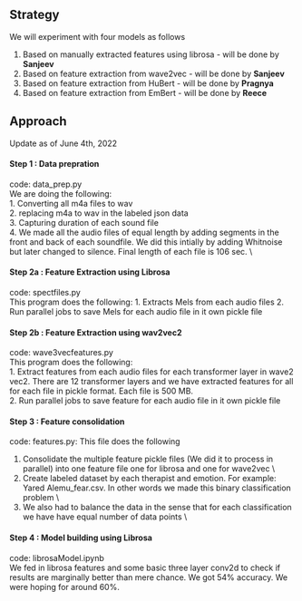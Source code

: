 ## Strategy
We will experiment with four models as follows
1. Based on manually extracted features using librosa - will be done by <b>Sanjeev</b>
2. Based on feature extraction from wave2vec - will be done by <b>Sanjeev</b>
3. Based on feature extraction from HuBert - will be done by <b>Pragnya</b>
4. Based on feature extraction from EmBert - will be done by <b>Reece</b>

## Approach

Update as of June 4th, 2022
#### Step 1 : Data prepration
code: data_prep.py \
We are doing the following: \
    1. Converting all m4a files to wav \
    2. replacing m4a to wav in the labeled json data \
    3. Capturing duration of each sound file \
    4. We made all the audio files of equal length by adding segments in the front and back of each soundfile.
    We did this intially by adding Whitnoise but later changed to silence. Final length of each file is 106 sec. \


#### Step 2a : Feature Extraction using Librosa
code: spectfiles.py \
This program does the following:
    1. Extracts Mels from each audio files
    2. Run parallel jobs to save Mels for each audio file in it own pickle file
    
#### Step 2b : Feature Extraction using wav2vec2
code: wave3vecfeatures.py \
This program does the following:\
    1. Extract features from each audio files for each transformer layer in wave2 vec2. There are 12 transformer layers and we have extracted features for all for each file in pickle format. Each file is 500 MB.\
    2. Run parallel jobs to save feature for each audio file in it own pickle file

#### Step 3 : Feature consolidation
code: features.py:
This file does the following
1. Consolidate the multiple feature pickle files (We did it to process in parallel) into one feature file one for librosa and one for wave2vec \
2. Create labeled dataset by each therapist and emotion. For example: Yared Alemu_fear.csv. In other words we made this binary classification problem \
3. We also had to balance the data in the sense that for each classification we have have equal number of data points \

#### Step 4 : Model building using Librosa
code: librosaModel.ipynb \
We fed in librosa features and some basic three layer conv2d to check if results are marginally better than mere chance. We got 54% accuracy. We were hoping for around 60%.

